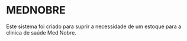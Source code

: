 # MEDNOBRE
Este sistema foi criado para suprir a necessidade de um estoque para a clinica de saúde Med Nobre.
